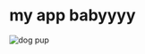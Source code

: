 # my app babyyyy
![dog pup](https://images.unsplash.com/photo-1517849845537-4d257902454a?ixlib=rb-4.0.3&ixid=M3wxMjA3fDB8MHxwaG90by1wYWdlfHx8fGVufDB8fHx8fA%3D%3D&auto=format&fit=crop&w=870&q=80)